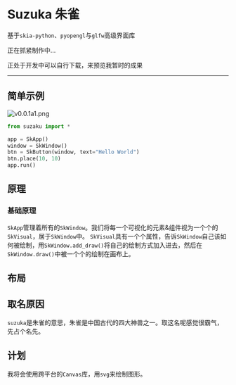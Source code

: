 # Suzuka 朱雀

基于`skia-python`、`pyopengl`与`glfw`高级界面库

正在抓紧制作中...

正处于开发中可以自行下载，来预览我暂时的成果

---

## 简单示例

![v0.0.1a1.png](https://youke1.picui.cn/s1/2025/07/29/68888666134bf.png)

```python
from suzaku import *

app = SkApp()
window = SkWindow()
btn = SkButton(window, text="Hello World")
btn.place(10, 10)
app.run()
```

## 原理
### 基础原理
`SkApp`管理着所有的`SkWindow`。我们将每一个可视化的元素&组件视为一个个的`SkVisual`，居于`SkWindow`中。
`SkVisual`具有一个个属性，告诉`SkWindow`自己该如何被绘制，用`SkWindow.add_draw()`将自己的绘制方式加入进去，然后在`SkWindow.draw()`中被一个个的绘制在画布上。

## 布局
###

## 取名原因
`suzuka`是朱雀的意思，朱雀是中国古代的四大神兽之一。取这名呢感觉很霸气，先占个名先。

## 计划
我将会使用跨平台的`Canvas`库，用`svg`来绘制图形。